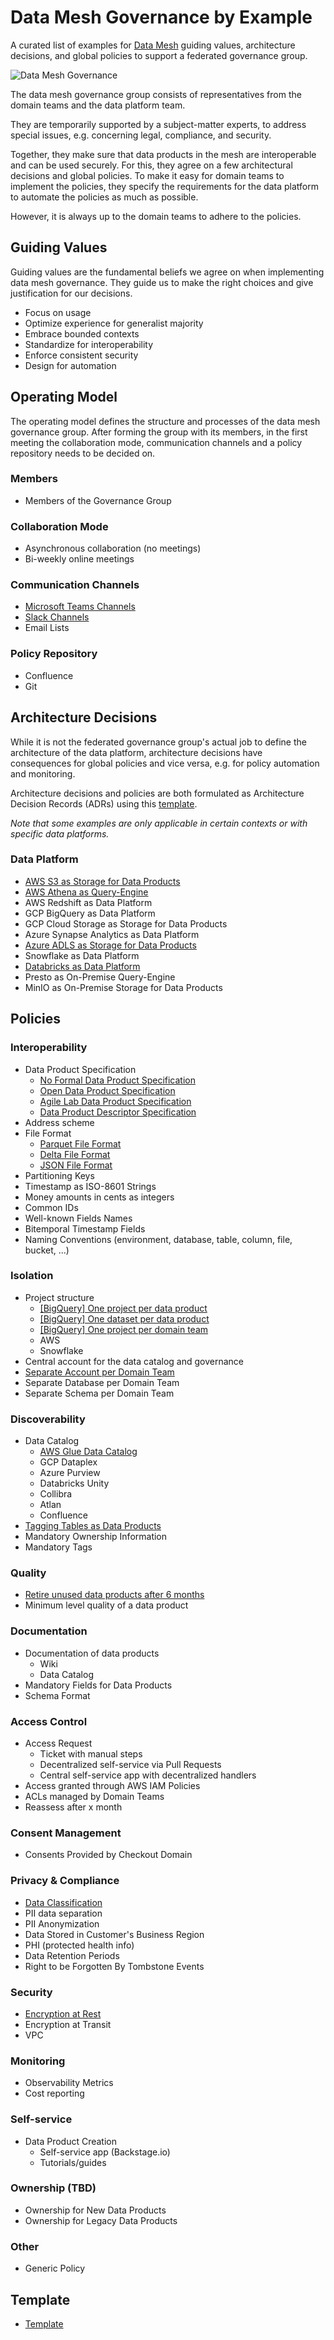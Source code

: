 # Data Mesh Governance by Example

A curated list of examples for [Data Mesh](https://www.datamesh-architecture.com) guiding values, architecture decisions, and global policies to support a federated governance group.


![Data Mesh Governance](images/governance.png)

The data mesh governance group consists of representatives from the domain teams and the data platform team.

They are temporarily supported by a subject-matter experts, to address special issues, e.g. concerning legal, compliance, and security.

Together, they make sure that data products in the mesh are interoperable and can be used securely. For this, they agree on a few architectural decisions and global policies. To make it easy for domain teams to implement the policies, they specify the requirements for the data platform to automate the policies as much as possible.

However, it is always up to the domain teams to adhere to the policies.



## Guiding Values

Guiding values are the fundamental beliefs we agree on when implementing data mesh governance. 
They guide us to make the right choices and give justification for our decisions. 

- Focus on usage
- Optimize experience for generalist majority
- Embrace bounded contexts
- Standardize for interoperability
- Enforce consistent security 
- Design for automation

## Operating Model

The operating model defines the structure and processes of the  data mesh governance group.
After forming the group with its members, in the first meeting the collaboration mode, communication channels and a policy repository needs to be decided on.

### Members
- Members of the Governance Group

### Collaboration Mode
- Asynchronous collaboration (no meetings)
- Bi-weekly online meetings

### Communication Channels
- [Microsoft Teams Channels](operating-model/communication-channels/microsoft-teams-channels.md)
- [Slack Channels](operating-model/communication-channels/slack-channels.md)
- Email Lists

### Policy Repository
- Confluence
- Git

[//]: # (Decision Process, Policy Template, Adoption Tracking Process, Data Platform Requirements and Tracking)

## Architecture Decisions

While it is not the federated governance group's actual job to define the architecture of the data platform, 
architecture decisions have consequences for global policies and vice versa, e.g. for policy automation and monitoring.

Architecture decisions and policies are both formulated as Architecture Decision Records (ADRs) using this [template](policies/template.md).

_Note that some examples are only applicable in certain contexts or with specific data platforms._


### Data Platform

- [AWS S3 as Storage for Data Products](architecture-decisions/data-platform/aws-s3-as-storage-for-data-products.md)
- [AWS Athena as Query-Engine](architecture-decisions/data-platform/aws-athena-as-query-engine.md)
- AWS Redshift as Data Platform
- GCP BigQuery as Data Platform
- GCP Cloud Storage as Storage for Data Products
- Azure Synapse Analytics as Data Platform
- [Azure ADLS as Storage for Data Products](architecture-decisions/data-platform/azure-adls-as-storage-for-data-products.md)
- Snowflake as Data Platform
- [Databricks as Data Platform](architecture-decisions/data-platform/databricks-as-data-platform.md)
- Presto as On-Premise Query-Engine
- MinIO as On-Premise Storage for Data Products

## Policies

### Interoperability
- Data Product Specification
  - [No Formal Data Product Specification](policies/interoperability/data-product-specification/01-no-formal-data-product-specification.md)
  - [Open Data Product Specification](policies/interoperability/data-product-specification/02-open-data-product-specification.md)
  - [Agile Lab Data Product Specification](policies/interoperability/data-product-specification/03-agilelab-data-product-specification.md)
  - [Data Product Descriptor Specification](policies/interoperability/data-product-specification/04-data-product-descriptor-specification.md)
- Address scheme
- File Format
  - [Parquet File Format](policies/interoperability/file-format/parquet-file-format.md)
  - [Delta File Format](policies/interoperability/file-format/delta-file-format.md)
  - [JSON File Format](policies/interoperability/file-format/json-file-format.md)
- Partitioning Keys
- Timestamp as ISO-8601 Strings
- Money amounts in cents as integers
- Common IDs
- Well-known Fields Names
- Bitemporal Timestamp Fields
- Naming Conventions (environment, database, table, column, file, bucket, ...)

### Isolation
- Project structure
  - [[BigQuery] One project per data product](policies/isolation/project-structure/bigquery-one-project-per-dataproduct.md)
  - [[BigQuery] One dataset per data product](policies/isolation/project-structure/bigquery-one-dataset-per-dataproduct.md)
  - [[BigQuery] One project per domain team](policies/isolation/project-structure/bigquery-one-project-per-domain-team.md)
  - AWS
  - Snowflake
- Central account for the data catalog and governance
- [Separate Account per Domain Team](policies/isolation/separate-account-per-domain-team.md)
- Separate Database per Domain Team
- Separate Schema per Domain Team


### Discoverability
- Data Catalog
  - [AWS Glue Data Catalog](policies/discoverability/data-catalog/aws-glue-data-catalog-as-data-catalog.md)
  - GCP Dataplex
  - Azure Purview
  - Databricks Unity
  - Collibra
  - Atlan
  - Confluence
- [Tagging Tables as Data Products](policies/discoverability/tagging-tables-as-data-products-databricks-unity-data-catalog-tagging.md)
- Mandatory Ownership Information
- Mandatory Tags

### Quality
- [Retire unused data products after 6 months](policies/quality/retire-unused-data-products.md)
- Minimum level quality of a data product

### Documentation
- Documentation of data products
  - Wiki
  - Data Catalog
- Mandatory Fields for Data Products
- Schema Format

### Access Control
- Access Request
  - Ticket with manual steps
  - Decentralized self-service via Pull Requests
  - Central self-service app with decentralized handlers
- Access granted through AWS IAM Policies
- ACLs managed by Domain Teams
- Reassess after x month

### Consent Management
- Consents Provided by Checkout Domain

### Privacy & Compliance

- [Data Classification](policies/privacy/data-classification/data-classification.md)
- PII data separation
- PII Anonymization
- Data Stored in Customer's Business Region
- PHI (protected health info)
- Data Retention Periods
- Right to be Forgotten By Tombstone Events

### Security
- [Encryption at Rest](policies/security/encryption-at-rest.md)
- Encryption at Transit
- VPC

### Monitoring
- Observability Metrics
- Cost reporting
 
### Self-service
- Data Product Creation
  - Self-service app (Backstage.io)
  - Tutorials/guides

### Ownership (TBD)
- Ownership for New Data Products
- Ownership for Legacy Data Products

### Other
- Generic Policy

## Template

- [Template](policies/template.md)
